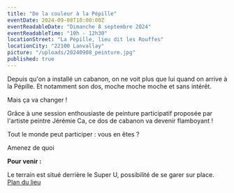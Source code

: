 ```yaml
---
title: "De la couleur à la Pépille"
eventDate: 2024-09-08T10:00:00Z
eventReadableDate: "Dimanche 8 septembre 2024"
eventReadableTime: "10h - 12h30"
locationStreet: "La Pépille, lieu dit les Rouffes"
locationCity: "22100 Lanvallay"
picture: "/uploads/20240908_peinture.jpg"
published: true
---
```


Depuis qu'on a installé un cabanon, on ne voit plus que lui quand on arrive à la Pépille. Et notamment son dos, moche moche moche et sans intérêt. 

Mais ça va changer ! 

<!--more-->

Grâce à une session enthousiaste de peinture participatif proposée par l'artiste peintre Jérémie Ca, ce dos de cabanon va devenir flamboyant !

Tout le monde peut participer : vous en êtes ?

Amenez de quoi 

**Pour venir :**

Le terrain est situé derrière le Super U, possibilité de se garer sur place.
[Plan du lieu](https://www.openstreetmap.org/#map=17/48.44885/-2.01522&layers=N)
